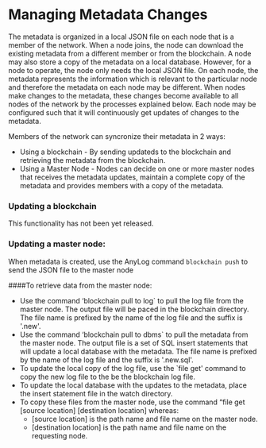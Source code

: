 # Managing Metadata Changes

The metadata is organized in a local JSON file on each node that is a member of the network.
When a node joins, the node can download the existing metadata from a different member or from the blockchain.
A node may also store a copy of the metadata on a local database. However, for a node to operate, the node only needs the local JSON file.
On each node, the metadata represents the information which is relevant to the particular node and therefore the metadata on each node may be different.
When nodes make changes to the metadata, these changes become available to all nodes of the network by the processes explained below.
Each node may be configured such that it will continuously get updates of changes to the metadata. 

Members of the network can syncronize their metadata in 2 ways:

* Using a blockchain - By sending updateds to the blockchain and retrieving the metadata from the blockchain.
* Using a Master Node - Nodes can decide on one or more master nodes that receives the metadata updates, maintain a complete copy of the metadata
 and provides members with a copy of the metadata.

### Updating a blockchain
This functionality has not been yet released.

### Updating a master node:

When metadata is created, use the AnyLog command ```blockchain push``` to send the JSON file to the master node

####To retrieve data from the master node:

* Use the command ‘blockchain pull to log` to pull the log file from the master node. The output file will be paced in the blockchain directory. The file name is prefixed by the name of the log file and the suffix is '.new'.
* Use the command ‘blockchain pull to dbms` to pull the metadata from the master node. The output file is a set of SQL insert statements that will update a local database with the metadata. The file name is prefixed by the name of the log file and the suffix is '.new.sql'.
* To update the local copy of the log file, use the `file get' command to copy the new log file to the be the blockchain log file.
* To update the local database with the updates to the metadata, place the insert statement file in the watch directory.
* To copy these files from the master node, use the command “file get [source location] [destination location] whereas:
    * [source location] is the path name and file name on the master node.
    * [destination location] is the path name and file name on the requesting node. 
